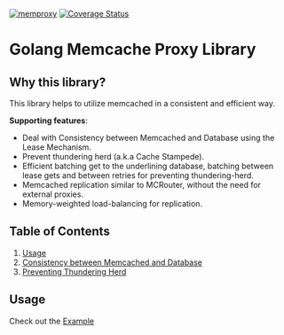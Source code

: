 [![memproxy](https://github.com/QuangTung97/memproxy/actions/workflows/go.yml/badge.svg)](https://github.com/QuangTung97/memproxy/actions/workflows/go.yml)
[![Coverage Status](https://coveralls.io/repos/github/QuangTung97/memproxy/badge.svg?branch=master)](https://coveralls.io/github/QuangTung97/memproxy?branch=master)

# Golang Memcache Proxy Library

## Why this library?

This library helps to utilize memcached in a consistent and efficient way.

**Supporting features**:

* Deal with Consistency between Memcached and Database using the Lease Mechanism.
* Prevent thundering herd (a.k.a Cache Stampede).
* Efficient batching get to the underlining database, batching between lease gets
  and between retries for preventing thundering-herd.
* Memcached replication similar to MCRouter, without the need for external proxies.
* Memory-weighted load-balancing for replication.

## Table of Contents

1. [Usage](#usage)
2. [Consistency between Memcached and Database](docs/consistency.md)
3. [Preventing Thundering Herd](docs/thundering-herd.md)

## Usage

Check out the [Example](examples/failover/main.go)
